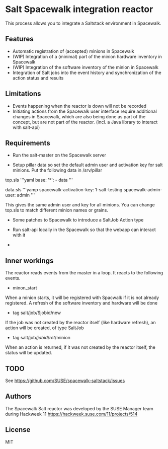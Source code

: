 
# Salt Spacewalk integration reactor

This process allows you to integrate a Saltstack environment in Spacewalk.

## Features

* Automatic registration of (accepted) minions in Spacewalk
* (WIP) Integration of a (minimal) part of the minion hardware inventory in Spacewalk
* (WIP) Integration of the software inventory of the minion in Spacewalk
* Integration of Salt jobs into the event history and synchronization of the action
  status and results

## Limitations

* Events happening when the reactor is down will not be recorded
* Initiating actions from the Spacewalk user interface require additional
  changes in Spacewalk, which are also being done as part of the concept, but
  are not part of the reactor.
  (incl. a Java library to interact with salt-api)

## Requirements

* Run the salt-master on the Spacewalk server

* Setup pillar data so set the default admin user and activation key for
  salt minions. Put the following data in /srv/pillar

top.sls
'''yaml
base:
  '*':
    - data
'''

data.sls
'''yamp
spacewalk-activation-key: 1-salt-testing
spacewalk-admin-user: admin
'''

This gives the same admin user and key for all minions. You can change top.sls to match different minion names or grains.

* Some patches to Spacewalk to introduce a SaltJob Action type
* Run salt-api locally in the Spacewalk so that the webapp can interact with it

* 

## Inner workings

The reactor reads events from the master in a loop. It reacts to the following
events.

* minon_start

When a minion starts, it will be registered with Spacwalk if it is not already
registered.
A refresh of the software inventory and hardware will be done

* tag salt/job/$jobid/new

If the job was not created by the reactor itself (like hardware refresh), an
action will be created, of type SaltJob

* tag salt/job/$jobid/ret/$minion

When an action is returned, if it was not created by the reactor itself,
the status will be updated.

## TODO

See https://github.com/SUSE/spacewalk-saltstack/issues

## Authors

The Spacewalk Salt reactor was developed by the SUSE Manager team during Hackweek 11
https://hackweek.suse.com/11/projects/514

## License

MIT